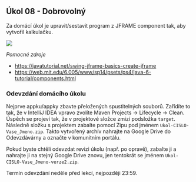 Úkol 08 - Dobrovolný
-------------------

Za domácí úkol je upravit/sestavit program z JFRAME component tak, aby vytvořil kalkulačku.

[![](img/ukol08-calculator.png)](img/ukol08-calculator.png)

*Pomocné zdroje*
* https://javatutorial.net/swing-jframe-basics-create-jframe
* https://web.mit.edu/6.005/www/sp14/psets/ps4/java-6-tutorial/components.html

### Odevzdání domácího úkolu

Nejprve appku/appky zbavte přeložených spustitelných souborů.
Zařídíte to tak, že v IntelliJ IDEA vpravo zvolíte
Maven Projects -> Lifecycle -> Clean.
Úspěch se projeví tak, že v projektové složce zmizí
podsložka `target`.
Následně složku s projektem
zabalte pomocí Zipu pod jménem `Ukol-CISLO-Vase_Jmeno.zip`.
Takto vytvořený archív nahrajte na Google Drive do Odevzdávárny a označte v komunitním portálu.

Pokud byste chtěli odevzdat revizi úkolu (např. po opravě),
zabalte ji a nahrajte ji na stejný Google Drive znovu,
jen tentokrát se jménem `Ukol-CISLO-Vase_Jmeno-verze2.zip`.

Termín odevzdání neděle před lekcí, nejpozději 23:59.
